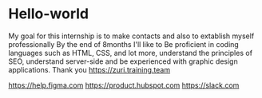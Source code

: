 # Hello-world

My goal for this internship is to make contacts and also to extablish myself professionally
By the end of 8months I'll like to  Be proficient in coding languages such as HTML, CSS, and lot more, understand the principles of SEO, understand server-side and be experienced with graphic design applications.
Thank you https://zuri.training.team

https://help.figma.com
https://product.hubspot.com
https://slack.com
